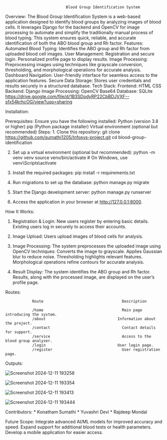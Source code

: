                                Blood Group Identification System

Overview: The Blood Group Identification System is a web-based application designed to identify blood groups by analyzing images of blood cells. It leverages Django for the backend and OpenCV for image processing to automate and simplify the traditionally manual process of blood typing. This system ensures quick, reliable, and accurate identification of both the ABO blood group and Rh factor.
Features: Automated Blood Typing: Identifies the ABO group and Rh factor from uploaded blood cell images. User Management: Registration and secure login. Personalized profile page to display results. Image Processing: Preprocessing images using techniques like grayscale conversion, thresholding, and morphological operations for accurate analysis. Dashboard Navigation: User-friendly interface for seamless access to the application features. Secure Data Storage: Stores user credentials and results securely in a structured database.
Tech Stack: Frontend: HTML CSS Backend: Django Image Processing: OpenCV Base64 Database: SQLite
https://drive.google.com/file/d/1B3SDodyRP22CbBDJVXF--sfx54krhcOG/view?usp=sharing

Installation:

Prerequisites: Ensure you have the following installed: Python (version 3.8 or higher) pip (Python package installer) Virtual environment (optional but recommended) Steps: 1. Clone this repository: git clone https://github.com/sumathi1205/Infosys-project.git cd blood-group-identification

 2.  Set up a virtual environment (optional but recommended):
        python -m venv venv
        source venv/bin/activate  # On Windows, use venv\Scripts\activate

 3.  Install the required packages:
        pip install -r requirements.txt
        
 4. Run migrations to set up the database:
        python manage.py migrate

 5. Start the Django development server:
        python manage.py runserver

 6. Access the application in your browser at http://127.0.0.1:8000.

How It Works:
 
 1. Registration & Login:
       New users register by entering basic details.
       Existing users log in securely to access their accounts.

2. Image Upload:
      Users upload images of blood cells for analysis.
      
3. Image Processing:
      The system preprocesses the uploaded image using OpenCV techniques:
      Converts the image to grayscale.
      Applies Gaussian blur to reduce noise.
      Thresholding highlights relevant features.
      Morphological operations refine contours for accurate analysis.
      
4. Result Display:
      The system identifies the ABO group and Rh factor.
      Results, along with the processed image, are displayed on the user’s profile page.

Routes:

                Route	                                Description
                
                /home	                                Main page introducing the system.
                /about	                              Information about the project.
                /contact	                            Contact details for support.
                /service	                            Access to the blood group analyzer.
                /login	                              User login page.
                /register	                            User registration page.

Outputs:

![Screenshot 2024-12-11 193258](https://github.com/user-attachments/assets/3102fb11-3909-4eee-8163-9fbcf185dfdf)


![Screenshot 2024-12-11 193354](https://github.com/user-attachments/assets/5535f30f-6cd6-45f4-8aa5-33e1b691317b)

![Screenshot 2024-12-11 193413](https://github.com/user-attachments/assets/a061bebe-b7c2-4f60-9ca5-4b5441563ae7)

![Screenshot 2024-12-11 193444](https://github.com/user-attachments/assets/67094b1c-74fe-412c-aec7-c63e20e34bb3)


Contributors: * Konatham Sumathi * Yuvashri Devi * Rajdeep Mondal

Future Scope: Integrate advanced AI/ML models for improved accuracy and speed. Expand support for additional blood tests or health parameters. Develop a mobile application for easier access.
